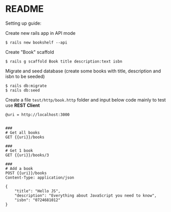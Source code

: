 # README

Setting up guide:

Create new rails app in API mode
```
$ rails new bookshelf --api
```

Create "Book" scaffold
```
$ rails g scaffold Book title description:text isbn
```

Migrate and seed database (create some books with title, description and isbn to be seeded)
```
$ rails db:migrate
$ rails db:seed
```
Create a file `test/http/book.http` folder and input below code mainly to test use **REST Client**
```
@uri = http://localhost:3000


###
# Get all books
GET {{uri}}/books

###
# Get 1 book 
GET {{uri}}/books/3

###
# Add a book
POST {{uri}}/books
Content-Type: application/json

{
    "title": "Hello JS",
    "description": "Everything about JavaScript you need to know",
    "isbn": "0724681012"
}
```